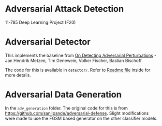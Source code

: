 # Adversarial Attack Detection
11-785 Deep Learning Project (F20)


# Adversarial Detector

This implements the baseline from [On Detecting Adversarial Perturbations](https://arxiv.org/abs/1702.04267) - Jan Hendrik Metzen, Tim Genewein, Volker Fischer, Bastian Bischoff.

The code for this is available in `detector/`. Refer to [Readme file](detector/README.md) inside for more details.

# Adversarial Data Generation

In the `adv_generation` folder. The original code for this is from https://github.com/sanilpande/adversarial-defense. Slight modifications were made to use the FGSM based generator on the other classifier models.



